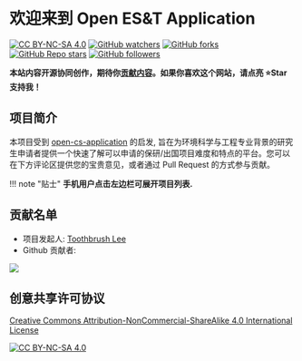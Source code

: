 # 欢迎来到 Open ES&T Application

[![CC BY-NC-SA 4.0][cc-by-nc-sa-shield]][cc-by-nc-sa] 
[![GitHub watchers](https://img.shields.io/github/watchers/Toothbrush-Lee/openestapp?style=social)](https://github.com/Toothbrush-Lee/openestapp/subscription)
[![GitHub forks](https://img.shields.io/github/forks/Toothbrush-Lee/openestapp?style=social)](https://github.com/Toothbrush-Lee/openestapp/fork)
[![GitHub Repo stars](https://img.shields.io/github/stars/Toothbrush-Lee/openestapp?style=social)](https://github.com/Toothbrush-Lee/openestapp)
[![GitHub followers](https://img.shields.io/github/followers/Toothbrush-Lee?style=social)](https://github.com/Toothbrush-Lee)

**本站内容开源协同创作，期待你[贡献内容](contribute.md)。如果你喜欢这个网站，请点亮 :star:Star 支持我！**

## 项目简介
本项目受到 [open-cs-application](https://opencs.app) 的启发, 旨在为环境科学与工程专业背景的研究生申请者提供一个快速了解可以申请的保研/出国项目难度和特点的平台。您可以在下方评论区提供您的宝贵意见，或者通过 Pull Request 的方式参与贡献。

!!! note "贴士"
       **手机用户点击左边栏可展开项目列表.**


## 贡献名单
- 项目发起人: [Toothbrush Lee](mailto:me@linxuan.li)
- Github 贡献者:

<a href="https://github.com/Toothbrush-Lee/openestapp/graphs/contributors">
  <img src="https://contrib.rocks/image?repo=Toothbrush-Lee/openestapp" />
</a>

## 创意共享许可协议
[Creative Commons Attribution-NonCommercial-ShareAlike 4.0 International License][cc-by-nc-sa]

[![CC BY-NC-SA 4.0][cc-by-nc-sa-image]][cc-by-nc-sa]

[cc-by-nc-sa]: https://creativecommons.org/licenses/by-nc-sa/4.0/
[cc-by-nc-sa-image]: https://licensebuttons.net/l/by-nc-sa/4.0/88x31.png
[cc-by-nc-sa-shield]: https://img.shields.io/badge/License-CC%20BY--NC--SA%204.0-lightgrey.svg
